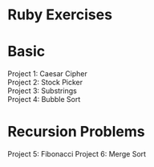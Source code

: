 # Ruby Exercises

# Basic

Project 1: Caesar Cipher  
Project 2: Stock Picker  
Project 3: Substrings  
Project 4: Bubble Sort

# Recursion Problems

Project 5: Fibonacci
Project 6: Merge Sort